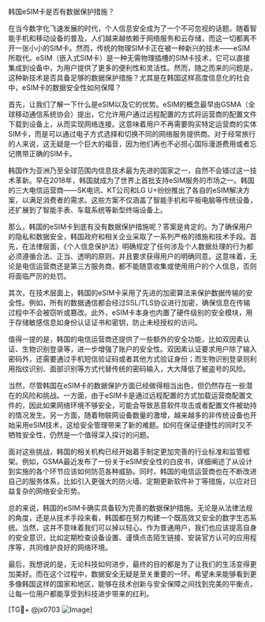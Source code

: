 韩国eSIM卡是否有数据保护措施？

在当今数字化飞速发展的时代，个人信息安全成为了一个不可忽视的话题。随着智能手机和移动设备的普及，人们越来越依赖于网络服务和云存储，而这一切都离不开一张小小的SIM卡。然而，传统的物理SIM卡正在被一种新兴的技术——eSIM所取代。eSIM（嵌入式SIM卡）是一种无需物理插槽的SIM卡技术，它可以直接集成到设备中，为用户提供了更多的便利性和灵活性。然而，随之而来的问题是，这种新技术是否具备足够的数据保护措施？尤其是在韩国这样高度信息化的社会中，eSIM卡的数据安全性如何保障？

首先，让我们了解一下什么是eSIM以及它的优势。eSIM的概念最早由GSMA（全球移动通信系统协会）提出，它允许用户通过远程配置的方式将运营商的配置文件下载到设备上，从而实现网络连接。这意味着用户不再需要购买特定运营商的实体SIM卡，而是可以通过电子方式选择和切换不同的网络服务提供商。对于经常旅行的人来说，这无疑是一个巨大的福音，因为他们再也不必担心国际漫游费用或者忘记携带正确的SIM卡。

韩国作为亚洲乃至全球范围内信息技术最为先进的国家之一，自然不会错过这一技术革新。早在2018年，韩国就成为了世界上首批支持eSIM服务的市场之一。韩国的三大电信运营商——SK电讯、KT公司和LG U+纷纷推出了各自的eSIM解决方案，以满足消费者的需求。这些方案不仅涵盖了智能手机和平板电脑等传统设备，还扩展到了智能手表、车载系统等新型终端设备上。

那么，韩国的eSIM卡到底有没有数据保护措施呢？答案是肯定的。为了确保用户的隐私和数据安全，韩国政府和相关企业采取了一系列严格的措施和技术手段。首先，在法律层面，《个人信息保护法》明确规定了任何涉及个人数据处理的行为都必须遵循合法、正当、透明的原则，并且要求获得用户的明确同意。这意味着，无论是电信运营商还是第三方服务商，都不能随意收集或使用用户的个人信息，否则将面临严厉的处罚。

其次，在技术层面上，韩国的eSIM卡采用了先进的加密算法来保护数据传输的安全性。例如，所有的数据通信都会经过SSL/TLS协议进行加密，确保信息在传输过程中不会被窃听或篡改。此外，eSIM卡本身也内置了硬件级别的安全模块，用于存储敏感信息如身份认证证书和密钥，防止未经授权的访问。

值得一提的是，韩国的电信运营商还提供了一些额外的安全功能，比如双因素认证、生物识别登录等，进一步增强了账户的安全性。双因素认证要求用户除了输入密码外，还需要通过手机短信验证码或者其他方式验证身份；而生物识别登录则利用指纹识别、面部识别等方式代替传统的密码输入，大大降低了被盗号的风险。

当然，尽管韩国在eSIM卡的数据保护方面已经做得相当出色，但仍然存在一些潜在的风险和挑战。一方面，由于eSIM卡是通过远程配置的方式加载运营商配置文件的，因此如果网络环境不够安全，可能会导致恶意软件攻击或者配置文件被劫持的情况发生。另一方面，随着物联网设备数量的激增，越来越多的非传统设备也开始采用eSIM技术，这给安全管理带来了新的难题。如何在保证便捷性的同时又不牺牲安全性，仍然是一个值得深入探讨的问题。

面对这些挑战，韩国的相关机构已经开始着手制定更加完善的行业标准和监管框架。例如，GSMA最近发布了一份关于eSIM安全性的白皮书，详细阐述了从设计到实施的各个环节应该如何防范各种威胁。同时，韩国的电信运营商也在不断改进自己的服务体系，比如引入更强大的防火墙、定期更新软件补丁等措施，以应对日益复杂的网络安全形势。

总的来说，韩国的eSIM卡确实具备较为完善的数据保护措施。无论是从法律法规的角度，还是从技术手段来看，韩国都在努力构建一个既高效又安全的数字生态系统。当然，这并不意味着我们可以掉以轻心。作为普通用户，我们也应该提高自身的安全意识，比如定期检查设备设置、谨慎点击陌生链接、安装官方认可的应用程序等，共同维护良好的网络环境。

最后，我想说的是，无论科技如何进步，最终的目的都是为了让我们的生活变得更加美好。而在这个过程中，数据安全无疑是至关重要的一环。希望未来能够看到更多像韩国这样的国家和地区，能够在技术创新与安全保障之间找到完美的平衡点，让每一位用户都能享受到科技进步带来的红利。

[TG💪+ @jx0703 ![Image](https://github.com/user-attachments/assets/dbca1d08-cadb-493c-b0ec-ad6f7a83f270)]